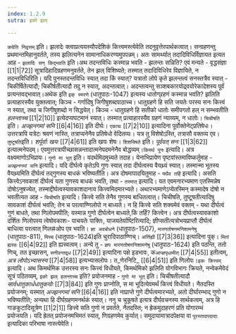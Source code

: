 ```yaml
---
index: 1.2.9
sutra: इको झल्

---
```

   `क्त्वेति निवृत्तम्` इति। झलादेः क्त्वाप्रत्ययस्यौपदेशिकं कित्त्वमस्त्येवेति तदनुवृत्तेरपार्थकत्वात्। सन्ग्रहणन्तु प्रथमान्तमिहानुवर्तते, तस्य झलित्यनेन सामानाधिकरण्यमुपपन्नम्। अतः सामर्थ्यात् तदादिविधिर्विज्ञायत इत्यत आह -  `झलादिः सन् किद्भवति` इति।अथ तदन्तविधिः कस्मान्न भवति -  झलन्तः सन्निति? एवं मन्यते -  वृद्धसंज्ञा  [[1|1|72]]  सूत्रादिहादिग्रहणमनुवर्तते, तेन झल् विशिष्यते; तस्मात् तदादिविधिरेव विज्ञायिते, न तदन्तविधिरिति। यदि पुनस्तदन्तविधिः स्यात् तदा किं स्यात्? यत्रातो लोपे कृते झलन्तत्वं सनस्तत्रैव स्यात् -  चिकीर्षितेत्यादौ; चिकीर्षतीत्यादौ तदु न स्यात्, अदन्तत्वात्। अदन्तत्वन्तु सञ्शबकारयोद्र्वयोरेकादेशस्य पूर्वं प्रत्यन्तवद्भावात्।अथेक इति `इक् स्मरणे` (धातुपाठः-1047) इत्यस्य धातोग्र्रहणं कस्मान्न भवति? झलिति प्रत्याहारस्यैव युक्तत्वात्; किञ्च -  गर्गादिषु जिगीषुशब्दपाठाच्च। धातुग्रहणे हि सति जयतेः परस्य सनः कित्त्वं न स्यात्, तथा च जिगीषुशब्दो न सिद्ध्येत्। किञ्च -  धातुग्रहणे हि सतीको धातोः समीपगतो हल् न सम्भवतीति _हलन्ताच्च_ [[1|2|10]]  इत्येदप्यघटमानं स्यात्। तस्मात् प्रत्याहारस्यैव ग्रहणं न्याय्यम्, न धातोः। `चिचीषति` इति। _अज्झनगमां सनि_ [[6|4|16]]  इति दीर्घः। `एकाचः`  [[7|2|10]]  इत्यादिना पूर्वोक्तेनेट्प्रतिषेधः। उत्तरत्रापि यत्रेटः श्रवणं नास्ति, तत्राप्यनेनैव प्रतिषेधो वेदितव्यः। यत्र तु विशेषोऽस्ति, तत्रासौ वक्तव्य एव। `तुष्टूषति`इति। _शर्पूर्वाः खयः_ [[7|4|61]]  इति खयः शेषः। `शिशयिषते` इति। _पूर्ववत् सनः_ [[1|3|62]]  इत्यात्मनेपदम्। एवमुत्तरत्रापीच्छासन्नन्तादात्मनेपदमनेनैव बोद्धव्यम्।`किमर्थ पुनः` इत्यादि। अत्र वक्ष्यमाणोऽभिप्रायः। `गुणो मा भूत्` इति। यदर्थमिदमुच्यते तदाह। येनाभिप्रायेण पृष्टवांस्तमाविष्कर्तुमाह -  `अज्झनगमां सनि` इत्यादि। यदि दीर्घत्वे कृतेऽपि गुणः स्यात् तदा दीर्घत्वस्य वैयथ्र्यं स्यात्। तस्मान्मा भूतस्य वैयथ्र्यमिति दीर्घत्वं तद्गुणस्य बाधकं भविष्यतीति। अत्र दोषमापादयितुमाह -  `यथैव तर्हि` इत्यादि। असति कित्त्वेऽनवकाशं दीर्घत्वं यता गुणस्य बाधकं भवति, तथा -  `तस्मात्` इत्यादि। यत एवमनारभ्यमाण एतस्मिन्नेष दोषोऽनुषज्येत, तस्माद्दीर्घत्वस्यावकाशदानाय कित्त्वमिदमारभ्यते। अथारभ्यमाणेऽप्येतस्मिन् कस्मादेष दोषो न भवतीत्यत आह - `चिचीषति` इत्यादि। कित्त्वे सति तेनैव गुणस्य बाधितत्वात्। चिचीषति, तुष्टूषतीत्यादिषु सावकाशं दीर्घत्वं भवति; तेन च परत्वाण्णिलोपो न बाध्यते। न हि कित्त्वे सति शक्यमेवं वक्तम् -  यथा दीर्घत्वं गुणं बाधते, तथा णिलोपमपीति; यस्मान्न गुणो दीर्घत्वेन बाध्यते,किं तर्हि? कित्त्वेन। अत्र दीर्घत्वस्यावकाशो दर्शितः णिलोपस्य त्वेषोवकाशः- पाचयतेः पाक्तिः, याजयतेर्याष्टिरित्यादि; ज्ञीप्सतीत्यत्रोभयप्राप्तौ दीर्घत्वं बाधित्वा परत्वात् णिल#ओप एव भवति। `ज्ञा अवबोधने` (धातुपाठः-1507), `मारणतोषणमनिशामनेषु` (धातुपाठः-811), `मिच्च` (धातुपाठः-1624)इति चुरादिपाठाण्णिच्। `अर्त्तिह्यी`  [[7|3|36]]  इत्यादिना पुक्। `मितां ह्यस्वः`  [[6|4|92]]  इति ह्यस्वत्वम्। अन्ये तु -  `ज्ञप मारणतोषणनिशामनेषु` (धातुपाठः-1624) इति पठन्ति, ततो णिच्, तत इच्छासन्, `सनीवन्तद्र्ध`  [[7|2|49]]  इत्यादिना पक्षे इडभावः, क`आप्ज्ञपृधामीत्`  [[7|4|55]]  इतीत्वम्, _अत्र लोपोऽभ्यासस्य_ [[7|4|58]]  इत्यभ्यासलोपः। त_णेरनिटि_ [[6|4|51]]  इति णिलोपः।`इकः कित्त्वम्` इत्यादि। अथ किमर्थमिक उत्तरस्य सनः कित्त्वं विधीयते, किमर्थमिको झलिति योगविभागः क्रियते, नन्वेकमेवेदं सूत्रं पठितव्यम्, `इको झल् हलन्ताच्च` इति? प्रयोजनमाह -  `गुणो मा भूत्` इति। चिचीषतीत्यादौ _सार्वधातुकार्धधातुकयोः_ [[7|3|84]]  इति गुणः प्राप्नोति, स मा भूदित्येवमर्थं कित्त्वं विधीयते। नैतदस्ति प्रयोजनम्; यस्मात् _अज्झनगमां सनि_ [[6|4|16]]  इति नाप्राप्ते गुणे दीर्घत्वमारभ्यते, अतो दीर्घारम्भाद् गुणो न भविष्यतीति; अन्यथा हि दीर्घग्रहणमनर्थकं स्यात्। ननु च चुकूषते इत्यत्र दीर्घवचनस्य सार्थकत्वम्, अत्र हि गाङकुटादिसूत्रेण  [[1|2|1]]  ङित्त्वे सति गुणो न प्रवर्तते, नैतदस्ति; न ह्रेकमुदाहरणं प्रति योगारम्भं प्रयोजयति। यदि ह्रेतत् प्रयोजनमभिमतं स्यात्, णिग्रहणमेव कुर्यात्। समुदायामात्रादपेक्षया वा `पुरस्तादपदादाः` इत्यादिका परिभाषा नास्त्येवेति।
